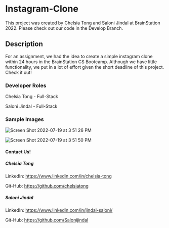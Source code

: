 # Instagram-Clone

This project was created by Chelsia Tong and Saloni Jindal at BrainStation 2022. Please check out our code in the Develop Branch.

## Description

For an assignment, we had the idea to create a simple instagram clone within 24 hours in the BrainStation CS Bootcamp. Although we have little functionality, we put in a lot of effort given the short deadline of this project. Check it out! 

### Developer Roles

Chelsia Tong - Full-Stack

Saloni Jindal - Full-Stack

### Sample Images

![Screen Shot 2022-07-19 at 3 51 26 PM](https://user-images.githubusercontent.com/106282364/180105576-bd48db1a-dc3d-4daf-b99f-059b886219b2.png)

![Screen Shot 2022-07-19 at 3 51 50 PM](https://user-images.githubusercontent.com/106282364/180105589-3ca3616f-80c3-43df-ab73-381ff1a326fe.png)

#### Contact Us!

##### Chelsia Tong 
  LinkedIn: https://www.linkedin.com/in/chelsia-tong
  
  Git-Hub: https://github.com/chelsiatong
  
##### Saloni Jindal 
  LinkedIn: https://www.linkedin.com/in/jindal-saloni/
  
  Git-Hub: https://github.com/Salonijindal 


